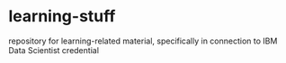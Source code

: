# learning-stuff
repository for learning-related material, specifically in connection to IBM Data Scientist credential
